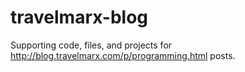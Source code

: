 travelmarx-blog
===============

Supporting code, files, and projects for http://blog.travelmarx.com/p/programming.html posts.
